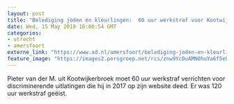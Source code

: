 ```yaml
---
layout: post
title: "Belediging joden en kleurlingen:  60 uur werkstraf voor Kootwijkerbroeker"
date: Wed, 15 May 2019 18:00:54 GMT
categories: 
- utrecht 
- amersfoort 
externe_link: "https://www.ad.nl/amersfoort/belediging-joden-en-kleurlingen-60-uur-werkstraf-voor-kootwijkerbroeker~a66f6887/"
feature_image: "https://images2.persgroep.net/rcs/znw9YcDuAMN0huYa6f5eUQA3yl8/diocontent/73222316/_fitwidth/400/?appId=21791a8992982cd8da851550a453bd7f&quality=0.7"
---
```


Pieter van der M. uit Kootwijkerbroek moet 60 uur werkstraf verrichten voor discriminerende uitlatingen die hij in 2017 op zijn website deed. Er was 120 uur werkstraf geëist.
